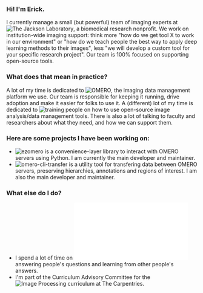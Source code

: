 ### Hi! I'm Erick.
I currently manage a small (but powerful) team of imaging experts at ![The Jackson Laboratory](https://github.com/TheJacksonLaboratory/), a biomedical research nonprofit. We work on institution-wide imaging support: think more "how do we get tool X to work in our environment" or "how do we teach people the best way to apply deep learning methods to their images", less "we will develop a custom tool for your specific research project". Our team is 100% focused on supporting open-source tools.

### What does that mean in practice?
A lot of my time is dedicated to ![OMERO](https://www.openmicroscopy.org/omero/), the imaging data management platform we use. Our team is responsible for keeping it running, drive adoption and make it easier for folks to use it. A (different) lot of my time is dedicated to ![training](https://github.com/erickmartins/training) people on how to use open-source image analysis/data management tools. There is also a lot of talking to faculty and researchers about what they need, and how we can support them.

### Here are some projects I have been working on:
- ![ezomero](https://github.com/TheJacksonLaboratory/ezomero) is a convenience-layer library to interact with OMERO servers using Python. I am currently the main developer and maintainer.
- ![omero-cli-transfer](https://github.com/ome/omero-cli-transfer) is a utility tool for transfering data between OMERO servers, preserving hierarchies, annotations and regions of interest. I am also the main developer and maintainer.

### What else do I do?
- I spend a lot of time on ![forum.image.sc](image.sc) answering people's questions and learning from other people's answers.
- I'm part of the Curriculum Advisory Committee for the ![Image Processing curriculum at The Carpentries](https://datacarpentry.org/image-processing/).

<!--
**erickmartins/erickmartins** is a ✨ _special_ ✨ repository because its `README.md` (this file) appears on your GitHub profile.

Here are some ideas to get you started:

- 🔭 I’m currently working on ...
- 🌱 I’m currently learning ...
- 👯 I’m looking to collaborate on ...
- 🤔 I’m looking for help with ...
- 💬 Ask me about ...
- 📫 How to reach me: ...
- 😄 Pronouns: ...
- ⚡ Fun fact: ...
-->
